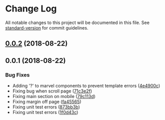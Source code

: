 # Change Log

All notable changes to this project will be documented in this file. See [standard-version](https://github.com/conventional-changelog/standard-version) for commit guidelines.

<a name="0.0.2"></a>
## [0.0.2](https://github.com/anakis/awesome-tastes-discovery/compare/v0.0.1...v0.0.2) (2018-08-22)



<a name="0.0.1"></a>
## 0.0.1 (2018-08-22)


### Bug Fixes

* Adding '?' to marvel components to prevent template errors ([4e4900c](https://github.com/anakis/awesome-tastes-discovery/commit/4e4900c))
* Fixing bug when scroll page ([71c3e2f](https://github.com/anakis/awesome-tastes-discovery/commit/71c3e2f))
* Fixing main section on mobile ([79c113d](https://github.com/anakis/awesome-tastes-discovery/commit/79c113d))
* Fixing margin off page ([fa45565](https://github.com/anakis/awesome-tastes-discovery/commit/fa45565))
* Fixing unit test errors ([873bb3b](https://github.com/anakis/awesome-tastes-discovery/commit/873bb3b))
* Fixing unit test errors ([1f0d43c](https://github.com/anakis/awesome-tastes-discovery/commit/1f0d43c))
